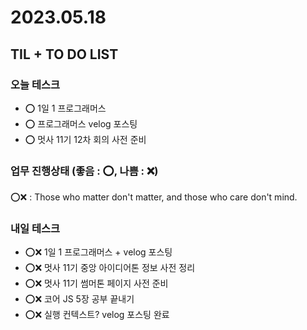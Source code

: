 # 2023.05.18

## TIL + TO DO LIST

### 오늘 테스크

- ⭕ 1일 1 프로그래머스
- ⭕ 프로그래머스 velog 포스팅
- ⭕ 멋사 11기 12차 회의 사전 준비

### 업무 진행상태 (좋음 : ⭕, 나쁨 : ❌)

⭕❌ : Those who matter don't matter, and those who care don't mind.

### 내일 테스크

- ⭕❌ 1일 1 프로그래머스 + velog 포스팅
- ⭕❌ 멋사 11기 중앙 아이디어톤 정보 사전 정리
- ⭕❌ 멋사 11기 썸머톤 페이지 사전 준비
- ⭕❌ 코어 JS 5장 공부 끝내기
- ⭕❌ 실행 컨텍스트? velog 포스팅 완료
